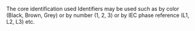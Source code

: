 ﻿The core identification used  Identifiers may be used such as by color (Black, Brown, Grey) or by number (1, 2, 3) or by IEC phase reference (L1, L2, L3) etc.
